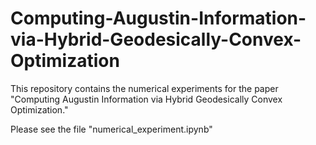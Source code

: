 # Computing-Augustin-Information-via-Hybrid-Geodesically-Convex-Optimization
This repository contains the numerical experiments for the paper "Computing Augustin Information via Hybrid Geodesically Convex Optimization."

Please see the file "numerical_experiment.ipynb"
